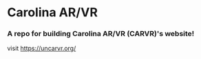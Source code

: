 # Carolina AR/VR

### A repo for building Carolina AR/VR (CARVR)'s website!

visit https://uncarvr.org/

